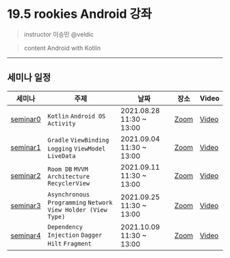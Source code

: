 # 19.5 rookies Android 강좌

> instructor 이승민 @veldic

> content Android with Kotlin

---

## 세미나 일정

| 세미나 | 주제 | 날짜 | 장소 | Video |
| --- | --- | --- | --- | --- |
| [seminar0](seminar_0) | `Kotlin` `Android OS` `Activity` | 2021.08.28  11:30 ~ 13:00 | [Zoom](https://snu-ac-kr.zoom.us/j/9990095624) | [Video](https://youtu.be/orCngfd8_20) |
| [seminar1](seminar_1) | `Gradle` `ViewBinding` `Logging` `ViewModel` `LiveData` | 2021.09.04  11:30 ~ 13:00 | [Zoom](https://snu-ac-kr.zoom.us/j/9990095624) | [Video](https://youtu.be/ExkERcY1FyM) |
| [seminar2](seminar_2) | `Room DB` `MVVM Architecture` `RecyclerView` | 2021.09.11  11:30 ~ 13:00 | [Zoom](https://snu-ac-kr.zoom.us/j/9990095624) | [Video](https://youtu.be/Qg6Y2dfL7_k) |
| [seminar3](seminar_3) | `Asynchronous Programming` `Network` `View Holder (View Type)` | 2021.09.25  11:30 ~ 13:00 | [Zoom](https://snu-ac-kr.zoom.us/j/9990095624) | [Video](https://youtu.be/5HCyboc-zKo) |
| [seminar4](seminar_4) | `Dependency Injection` `Dagger Hilt` `Fragment` | 2021.10.09  11:30 ~ 13:00 | [Zoom](https://snu-ac-kr.zoom.us/j/9990095624) | [Video](https://youtu.be/u9C8Qsgd11k) |
